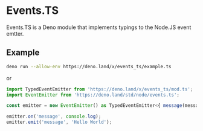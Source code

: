 # Events.TS

Events.TS is a Deno module that implements typings to the Node.JS event emtter.

## Example

```sh
deno run --allow-env https://deno.land/x/events_ts/example.ts
```

or

```ts
import TypedEventEmitter from 'https://deno.land/x/events_ts/mod.ts';
import EventEmitter from 'https://deno.land/std/node/events.ts';

const emitter = new EventEmitter() as TypedEventEmitter<{ message(message: string): void }>;

emitter.on('message', console.log);
emitter.emit('message', 'Hello World');
```
